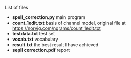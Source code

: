 List of files
* __spell_correction.py__   main program
* __count_1edit.txt__ basis of channel model, original file at <https://norvig.com/ngrams/count_1edit.txt>
* __testdata.txt__  test set
* __vocab.txt__  vocabulary
* __result.txt__  the best result I have achieved
* __sepll correction.pdf__  report
